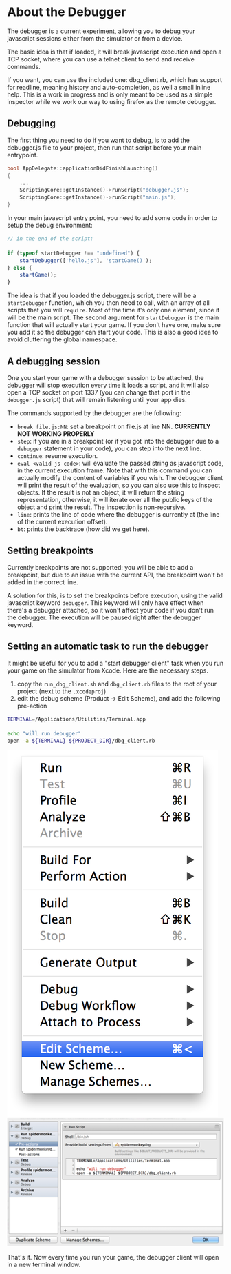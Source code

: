 # About the Debugger

The debugger is a current experiment, allowing you to debug your javascript sessions either from the
simulator or from a device.

The basic idea is that if loaded, it will break javascript execution and open a TCP socket, where
you can use a telnet client to send and receive commands.

If you want, you can use the included one: dbg_client.rb, which has support for readline, meaning
history and auto-completion, as well a small inline help. This is a work in progress and is only
meant to be used as a simple inspector while we work our way to using firefox as the remote
debugger.

## Debugging

The first thing you need to do if you want to debug, is to add the debugger.js file to your project,
then run that script before your main entrypoint.

```c++
bool AppDelegate::applicationDidFinishLaunching()
{
	...
    ScriptingCore::getInstance()->runScript("debugger.js");
    ScriptingCore::getInstance()->runScript("main.js");
}
```

In your main javascript entry point, you need to add some code in order to setup the debug
environment:

```javascript
// in the end of the script:

if (typeof startDebugger !== "undefined") {
	startDebugger(['hello.js'], 'startGame()');
} else {
	startGame();
}
```

The idea is that if you loaded the debugger.js script, there will be a `startDebugger` function,
which you then need to call, with an array of all scripts that you will `require`. Most of the time
it's only one element, since it will be the main script. The second argument for `startDebugger` is
the main function that will actually start your game. If you don't have one, make sure you add it
so the debugger can start your code. This is also a good idea to avoid cluttering the global
namespace.

## A debugging session

One you start your game with a debugger session to be attached, the debugger will stop execution
every time it loads a script, and it will also open a TCP socket on port 1337 (you can change that
port in the `debugger.js` script) that will remain listening until your app dies.

The commands supported by the debugger are the following:

* `break file.js:NN`: set a breakpoint on file.js at line NN. **CURRENTLY NOT WORKING PROPERLY**
* `step`: if you are in a breakpoint (or if you got into the debugger due to a `debugger` statement
  in your code), you can step into the next line.
* `continue`: resume execution.
* `eval <valid js code>`: will evaluate the passed string as javascript code, in the current
  execution frame. Note that with this command you can actually modify the content of variables if
  you wish. The debugger client will print the result of the evaluation, so you can also use this
  to inspect objects. If the result is not an object, it will return the string representation,
  otherwise, it will iterate over all the public keys of the object and print the result. The
  inspection is non-recursive.
* `line`: prints the line of code where the debugger is currently at (the line of the current
  execution offset).
* `bt`: prints the backtrace (how did we get here).

## Setting breakpoints

Currently breakpoints are not supported: you will be able to add a breakpoint, but due to an issue
with the current API, the breakpoint won't be added in the correct line.

A solution for this, is to set the breakpoints before execution, using the valid javascript keyword
`debugger`. This keyword will only have effect when there's a debugger attached, so it won't affect
your code if you don't run the debugger. The execution will be paused right after the debugger
keyword.

## Setting an automatic task to run the debugger

It might be useful for you to add a "start debugger client" task when you run your game on the
simulator from Xcode. Here are the necessary steps.

1. copy the `run_dbg_client.sh` and `dbg_client.rb` files to the root of your project (next to the
   `.xcodeproj`)
2. edit the debug scheme (Product -> Edit Scheme), and add the following pre-action

```sh
TERMINAL=/Applications/Utilities/Terminal.app

echo "will run debugger"
open -a ${TERMINAL} ${PROJECT_DIR}/dbg_client.rb
```

![Edit Scheme](debugger1.png)
![Edit Scheme](debugger2.png)

That's it. Now every time you run your game, the debugger client will open in a new terminal window.

